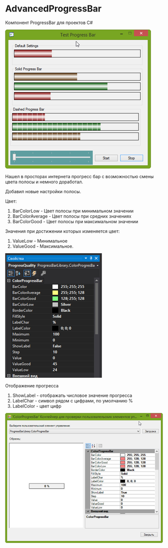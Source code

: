 # AdvancedProgressBar
Компонент ProgressBar для проектов C#

![Иллюстрация к проекту](https://github.com/tohateam/AdvancedProgressBar/blob/master/Screenshot/ColoredProgressBar.jpg)

Нашел в просторах интернета прогресс бар с возможностью смены цвета полосы и немного доработал.

Добавил новые настройки полосы.

Цвет:
1. BarColorLow - Цвет полосы при минимальном значении
2. BarColorAverage - Цвет полосы при средних значениях
3. BarColorGood - Цвет полосы при максимальном значении

Значения при достижении которых изменяется цвет:
1. ValueLow - Минимальное
2. ValueGood - Максимальное.

![Иллюстрация к проекту](https://github.com/tohateam/AdvancedProgressBar/blob/master/Screenshot/ColoredProgressBar_VS.jpg)

Отображение прогресса
1. ShowLabel - отображать числовое значение прогресса
2. LabelChar - символ рядом с цифрами, по умолчанию %
3. LabelColor - цвет цифр

![Иллюстрация к проекту](https://github.com/tohateam/AdvancedProgressBar/blob/master/Screenshot/ColoredProgressBar_label.jpg)
